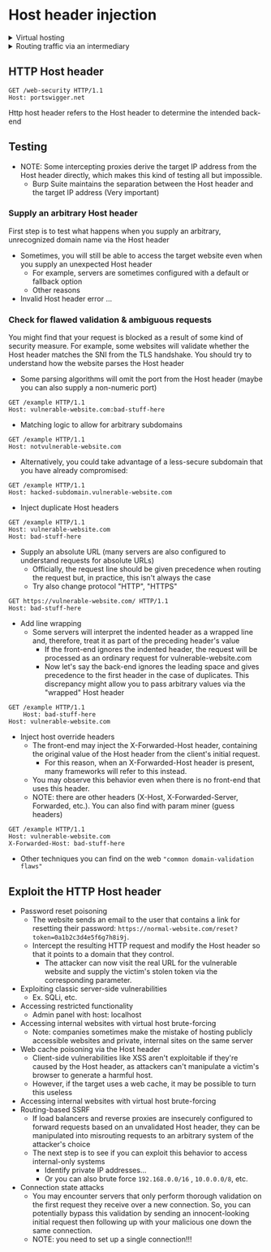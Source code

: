# Host header injection

<details>

<summary>Virtual hosting</summary>

* Single web server hosts multiple websites or applications.

<!---->

* Slthough each of these distinct websites will have a different domain name, they all share a common IP address with the server.

<!---->

* Websites hosted in this way on a single server are known as "virtual hosts".

</details>

<details>

<summary>Routing traffic via an intermediary</summary>

* Websites are hosted on distinct back-end servers, but all traffic between the client and servers is routed through an intermediary system.

<!---->

* This could be a simple load balancer or a reverse proxy server of some kind.

</details>

## HTTP Host header

```
GET /web-security HTTP/1.1
Host: portswigger.net
```

Http host header refers to the Host header to determine the intended back-end

## Testing

* NOTE: Some intercepting proxies derive the target IP address from the Host header directly, which makes this kind of testing all but impossible.
  * Burp Suite maintains the separation between the Host header and the target IP address (Very important)

### Supply an arbitrary Host header

First step is to test what happens when you supply an arbitrary, unrecognized domain name via the Host header

* Sometimes, you will still be able to access the target website even when you supply an unexpected Host header
  * For example, servers are sometimes configured with a default or fallback option
  * Other reasons
* Invalid Host header error ...

### Check for flawed validation & ambiguous requests

You might find that your request is blocked as a result of some kind of security measure. For example, some websites will validate whether the Host header matches the SNI from the TLS handshake. You should try to understand how the website parses the Host header

* Some parsing algorithms will omit the port from the Host header (maybe you can also supply a non-numeric port)

```
GET /example HTTP/1.1
Host: vulnerable-website.com:bad-stuff-here
```

* Matching logic to allow for arbitrary subdomains

```
GET /example HTTP/1.1
Host: notvulnerable-website.com
```

* Alternatively, you could take advantage of a less-secure subdomain that you have already compromised:

```
GET /example HTTP/1.1
Host: hacked-subdomain.vulnerable-website.com
```

* Inject duplicate Host headers

```
GET /example HTTP/1.1
Host: vulnerable-website.com
Host: bad-stuff-here
```

* Supply an absolute URL (many servers are also configured to understand requests for absolute URLs)
  * Officially, the request line should be given precedence when routing the request but, in practice, this isn't always the case
  * Try also change protocol "HTTP", "HTTPS"

```
GET https://vulnerable-website.com/ HTTP/1.1
Host: bad-stuff-here
```

* Add line wrapping
  * Some servers will interpret the indented header as a wrapped line and, therefore, treat it as part of the preceding header's value
    * If the front-end ignores the indented header, the request will be processed as an ordinary request for vulnerable-website.com
    * Now let's say the back-end ignores the leading space and gives precedence to the first header in the case of duplicates. This discrepancy might allow you to pass arbitrary values via the "wrapped" Host header

```
GET /example HTTP/1.1
    Host: bad-stuff-here
Host: vulnerable-website.com
```

* Inject host override headers
  * The front-end may inject the X-Forwarded-Host header, containing the original value of the Host header from the client's initial request.
    * For this reason, when an X-Forwarded-Host header is present, many frameworks will refer to this instead.
  * You may observe this behavior even when there is no front-end that uses this header.
  * NOTE: there are other headers (X-Host, X-Forwarded-Server, Forwarded, etc.). You can also find with param miner (guess headers)

```
GET /example HTTP/1.1
Host: vulnerable-website.com
X-Forwarded-Host: bad-stuff-here
```

* Other techniques you can find on the web `"common domain-validation flaws"`

## Exploit the HTTP Host header

* Password reset poisoning
  * The website sends an email to the user that contains a link for resetting their password: `https://normal-website.com/reset?token=0a1b2c3d4e5f6g7h8i9j`.
  * Intercept the resulting HTTP request and modify the Host header so that it points to a domain that they control.
    * The attacker can now visit the real URL for the vulnerable website and supply the victim's stolen token via the corresponding parameter.
* Exploiting classic server-side vulnerabilities
  * Ex. SQLi, etc.
* Accessing restricted functionality
  * Admin panel with host: localhost
* Accessing internal websites with virtual host brute-forcing
  * Note: companies sometimes make the mistake of hosting publicly accessible websites and private, internal sites on the same server
* Web cache poisoning via the Host header
  * Client-side vulnerabilities like XSS aren't exploitable if they're caused by the Host header, as attackers can't manipulate a victim's browser to generate a harmful host.
  * However, if the target uses a web cache, it may be possible to turn this useless
* Accessing internal websites with virtual host brute-forcing
* Routing-based SSRF
  * If load balancers and reverse proxies are insecurely configured to forward requests based on an unvalidated Host header, they can be manipulated into misrouting requests to an arbitrary system of the attacker's choice
  * The next step is to see if you can exploit this behavior to access internal-only systems
    * Identify private IP addresses...
    * Or you can also brute force `192.168.0.0/16` , `10.0.0.0/8`, etc.
* Connection state attacks
  * You may encounter servers that only perform thorough validation on the first request they receive over a new connection. So, you can potentially bypass this validation by sending an innocent-looking initial request then following up with your malicious one down the same connection.
  * NOTE: you need to set up a single connection!!!
